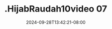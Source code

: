 --- 
title: ".HijabRaudah10video 07"
description: "video   .HijabRaudah10video 07  tele   baru"
date: 2024-09-28T13:42:21-08:00
file_code: "5gsu97c2jfxx"
draft: false
cover: "wcxst78cwxsr6kvc.jpg"
tags: ["indo", "bokep-indo", "bokep-viral", "bokep-ig"]
length: 213
fld_id: "1391165"
foldername: ".HijabRaudah10video"
categories: [".HijabRaudah10video"]
views: 28
---